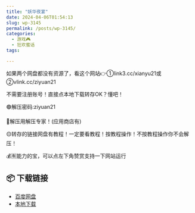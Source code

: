 ```yaml
---
title: "妖华夜宴"
date: 2024-04-06T01:54:13
slug: wp-3145
permalink: /posts/wp-3145/
categories:
  - 游戏🎮
  - 狂欢蜜话
tags:

---
```


如果两个网盘都没有资源了，看这个网站👉①link3.cc/xianyu21或②vlink.cc/ziyuan21

不需要注册账号！直接点本地下载转存OK？懂吧！

🟢解压密码:ziyuan21

🔵解压用解压专家！(应用商店有)

🟡转存的链接网盘有教程！一定要看教程！按教程操作！不按教程操作你不会解压！

💰🈶能力的宝，可以点左下角赞赏支持一下网站运行

## 📦 下载链接
- [百度网盘](https://blziyuan21.com/pay-download/3145?key=ddf02ef3f4&down_id=0)
- [本地下载](https://blziyuan21.com/pay-download/3145?key=ddf02ef3f4&down_id=1)

